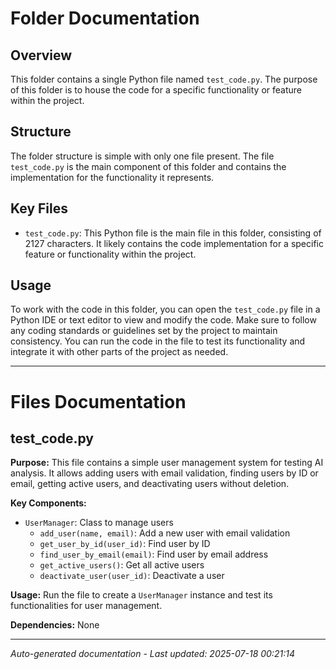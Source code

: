 # Folder Documentation

## Overview
This folder contains a single Python file named `test_code.py`. The purpose of this folder is to house the code for a specific functionality or feature within the project.

## Structure
The folder structure is simple with only one file present. The file `test_code.py` is the main component of this folder and contains the implementation for the functionality it represents.

## Key Files
- `test_code.py`: This Python file is the main file in this folder, consisting of 2127 characters. It likely contains the code implementation for a specific feature or functionality within the project.

## Usage
To work with the code in this folder, you can open the `test_code.py` file in a Python IDE or text editor to view and modify the code. Make sure to follow any coding standards or guidelines set by the project to maintain consistency. You can run the code in the file to test its functionality and integrate it with other parts of the project as needed.

---

# Files Documentation

## test_code.py

**Purpose:** This file contains a simple user management system for testing AI analysis. It allows adding users with email validation, finding users by ID or email, getting active users, and deactivating users without deletion.

**Key Components:**
- `UserManager`: Class to manage users
  - `add_user(name, email)`: Add a new user with email validation
  - `get_user_by_id(user_id)`: Find user by ID
  - `find_user_by_email(email)`: Find user by email address
  - `get_active_users()`: Get all active users
  - `deactivate_user(user_id)`: Deactivate a user

**Usage:** Run the file to create a `UserManager` instance and test its functionalities for user management.

**Dependencies:** None

---
*Auto-generated documentation - Last updated: 2025-07-18 00:21:14*
